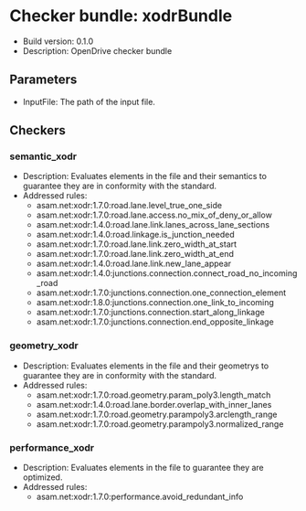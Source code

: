 # Checker bundle: xodrBundle

* Build version:  0.1.0
* Description:    OpenDrive checker bundle

## Parameters

* InputFile: The path of the input file.

## Checkers

### semantic_xodr

* Description: Evaluates elements in the file and their semantics to guarantee they are in conformity with the standard.
* Addressed rules:
  * asam.net:xodr:1.7.0:road.lane.level_true_one_side
  * asam.net:xodr:1.7.0:road.lane.access.no_mix_of_deny_or_allow
  * asam.net:xodr:1.4.0:road.lane.link.lanes_across_lane_sections
  * asam.net:xodr:1.4.0:road.linkage.is_junction_needed
  * asam.net:xodr:1.7.0:road.lane.link.zero_width_at_start
  * asam.net:xodr:1.7.0:road.lane.link.zero_width_at_end
  * asam.net:xodr:1.4.0:road.lane.link.new_lane_appear
  * asam.net:xodr:1.4.0:junctions.connection.connect_road_no_incoming_road
  * asam.net:xodr:1.7.0:junctions.connection.one_connection_element
  * asam.net:xodr:1.8.0:junctions.connection.one_link_to_incoming
  * asam.net:xodr:1.7.0:junctions.connection.start_along_linkage
  * asam.net:xodr:1.7.0:junctions.connection.end_opposite_linkage

### geometry_xodr

* Description: Evaluates elements in the file and their geometrys to guarantee they are in conformity with the standard.
* Addressed rules:
  * asam.net:xodr:1.7.0:road.geometry.param_poly3.length_match
  * asam.net:xodr:1.4.0:road.lane.border.overlap_with_inner_lanes
  * asam.net:xodr:1.7.0:road.geometry.parampoly3.arclength_range
  * asam.net:xodr:1.7.0:road.geometry.parampoly3.normalized_range

### performance_xodr

* Description: Evaluates elements in the file to guarantee they are optimized.
* Addressed rules:
  * asam.net:xodr:1.7.0:performance.avoid_redundant_info
